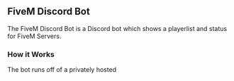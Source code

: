 ## FiveM Discord Bot

The FiveM Discord Bot is a Discord bot which shows a playerlist and status for FiveM Servers.

### How it Works

The bot runs off of a privately hosted 
